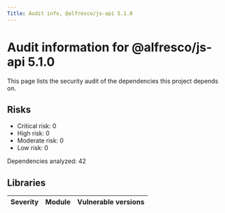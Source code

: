 ```yaml
---
Title: Audit info, @alfresco/js-api 5.1.0
---
```


# Audit information for @alfresco/js-api 5.1.0

This page lists the security audit of the dependencies this project depends on.

## Risks

- Critical risk: 0
- High risk: 0
- Moderate risk: 0
- Low risk: 0

Dependencies analyzed: 42

## Libraries

| Severity | Module | Vulnerable versions |
| --- | --- | --- |

